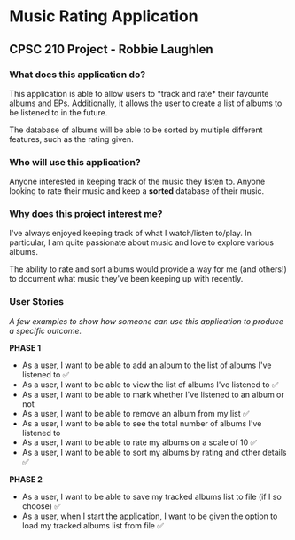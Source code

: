 # Music Rating Application

## CPSC 210 Project - Robbie Laughlen

### What does this application do?

<p>This application is able to allow users to *track and rate* their favourite albums and EPs.
Additionally, it allows the user to create a list of albums to be listened to in the future.</p>
The database of albums will be able to be sorted by multiple different features, such as the rating given.



### Who will use this application?

Anyone interested in keeping track of the music they listen to.
Anyone looking to rate their music and keep a **sorted** database of their music.



### Why does this project interest me?
<p> I've always enjoyed keeping track of what I watch/listen to/play.
In particular, I am quite passionate about music and love to explore various albums.</p>
The ability to rate and sort albums would provide a way for me (and others!) to 
document what music they've been keeping up with recently.



### User Stories

*A few examples to show how someone can use this application to produce a specific outcome.*

**PHASE 1**

- As a user, I want to be able to add an album to the list of albums I've listened to ✅
- As a user, I want to be able to view the list of albums I've listened to ✅
- As a user, I want to be able to mark whether I've listened to an album or not
- As a user, I want to be able to remove an album from my list ✅
- As a user, I want to be able to see the total number of albums I've listened to
- As a user, I want to be able to rate my albums on a scale of 10 ✅
- As a user, I want to be able to sort my albums by rating and other details ✅

**PHASE 2**

- As a user, I want to be able to save my tracked albums list to file (if I so choose) ✅
- As a user, when I start the application, I want to be given the option to load my tracked albums list from file ✅
